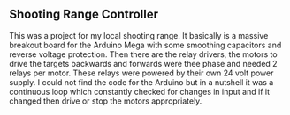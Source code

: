 ## Shooting Range Controller

This was a project for my local shooting range. 
It basically is a massive breakout board for the Arduino Mega with some smoothing capacitors and reverse voltage protection.
Then there are the relay drivers, the motors to drive the targets backwards and forwards were thee phase and needed 2 relays per motor. These relays were powered by their own 24 volt power supply.
I could not find the code for the Arduino but in a nutshell it was a continuous loop which constantly checked for changes in input and if it changed then drive or stop the motors appropriately.
